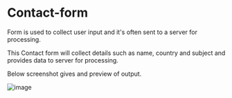 # Contact-form
Form is used to collect user input and it's often sent to a server for processing.

This Contact form will collect details such as name, country and subject and provides data to server for processing.

Below screenshot gives and preview of output.

![image](https://github.com/Devanshi-Dhakan/Contact-form/assets/67330154/8e0d80bf-e965-4f9f-8975-2895d9e727bc)

